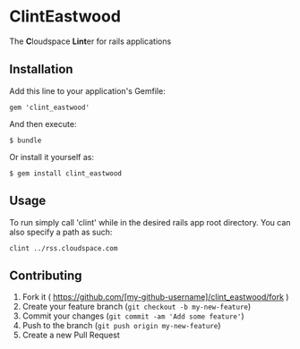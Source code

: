 # ClintEastwood

The **C**loudspace **Lint**er for rails applications

## Installation

Add this line to your application's Gemfile:

    gem 'clint_eastwood'

And then execute:

    $ bundle

Or install it yourself as:

    $ gem install clint_eastwood

## Usage

To run simply call 'clint' while in the desired rails app root directory.  You can also specify a path as such:

    clint ../rss.cloudspace.com

## Contributing

1. Fork it ( https://github.com/[my-github-username]/clint_eastwood/fork )
2. Create your feature branch (`git checkout -b my-new-feature`)
3. Commit your changes (`git commit -am 'Add some feature'`)
4. Push to the branch (`git push origin my-new-feature`)
5. Create a new Pull Request
